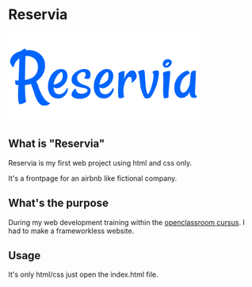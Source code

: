 # Reservia

![Logo Reservia](bin/logo/Reservia@3x.png)

## What is "Reservia"

Reservia is my first web project using html and css only.

It's a frontpage for an airbnb like fictional company.

## What's the purpose

During my web development training within the
[openclassroom cursus](https://openclassrooms.com/en/paths/314-developpeur-front-end). I had to make a frameworkless website.

## Usage

It's only html/css just open the index.html file.
